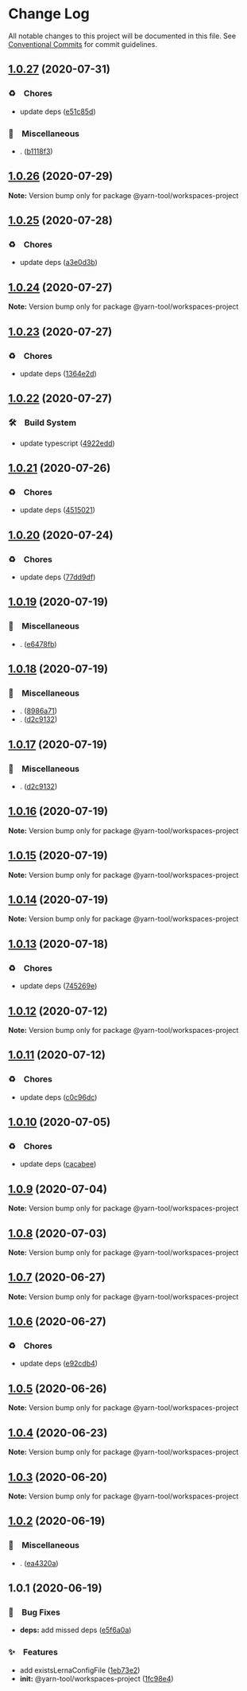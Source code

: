 # Change Log

All notable changes to this project will be documented in this file.
See [Conventional Commits](https://conventionalcommits.org) for commit guidelines.

## [1.0.27](https://github.com/bluelovers/ws-yarn-workspaces/compare/@yarn-tool/workspaces-project@1.0.26...@yarn-tool/workspaces-project@1.0.27) (2020-07-31)


### ♻️　Chores

* update deps ([e51c85d](https://github.com/bluelovers/ws-yarn-workspaces/commit/e51c85d4bfa61af2686811b95502726bd48382c1))


### 🔖　Miscellaneous

* . ([b1118f3](https://github.com/bluelovers/ws-yarn-workspaces/commit/b1118f3bdfff3c5741c8e13cfe36fc11ff173985))





## [1.0.26](https://github.com/bluelovers/ws-yarn-workspaces/compare/@yarn-tool/workspaces-project@1.0.25...@yarn-tool/workspaces-project@1.0.26) (2020-07-29)

**Note:** Version bump only for package @yarn-tool/workspaces-project





## [1.0.25](https://github.com/bluelovers/ws-yarn-workspaces/compare/@yarn-tool/workspaces-project@1.0.24...@yarn-tool/workspaces-project@1.0.25) (2020-07-28)


### ♻️　Chores

* update deps ([a3e0d3b](https://github.com/bluelovers/ws-yarn-workspaces/commit/a3e0d3b656760823bbab877a61ac61ea3f8a00c5))





## [1.0.24](https://github.com/bluelovers/ws-yarn-workspaces/compare/@yarn-tool/workspaces-project@1.0.23...@yarn-tool/workspaces-project@1.0.24) (2020-07-27)

**Note:** Version bump only for package @yarn-tool/workspaces-project





## [1.0.23](https://github.com/bluelovers/ws-yarn-workspaces/compare/@yarn-tool/workspaces-project@1.0.22...@yarn-tool/workspaces-project@1.0.23) (2020-07-27)


### ♻️　Chores

* update deps ([1364e2d](https://github.com/bluelovers/ws-yarn-workspaces/commit/1364e2dbef11e5ff81ac4f69b4fad219ecaf42fa))





## [1.0.22](https://github.com/bluelovers/ws-yarn-workspaces/compare/@yarn-tool/workspaces-project@1.0.21...@yarn-tool/workspaces-project@1.0.22) (2020-07-27)


### 🛠　Build System

* update typescript ([4922edd](https://github.com/bluelovers/ws-yarn-workspaces/commit/4922edd4e5e913f9b8740f60eaf62f23fd25e015))





## [1.0.21](https://github.com/bluelovers/ws-yarn-workspaces/compare/@yarn-tool/workspaces-project@1.0.20...@yarn-tool/workspaces-project@1.0.21) (2020-07-26)


### ♻️　Chores

* update deps ([4515021](https://github.com/bluelovers/ws-yarn-workspaces/commit/4515021e6d8f82a1d2fe9817c8f767def709e6eb))





## [1.0.20](https://github.com/bluelovers/ws-yarn-workspaces/compare/@yarn-tool/workspaces-project@1.0.19...@yarn-tool/workspaces-project@1.0.20) (2020-07-24)


### ♻️　Chores

* update deps ([77dd9df](https://github.com/bluelovers/ws-yarn-workspaces/commit/77dd9df0bda1c480c2910df46381b0bfb3b21871))





## [1.0.19](https://github.com/bluelovers/ws-yarn-workspaces/compare/@yarn-tool/workspaces-project@1.0.18...@yarn-tool/workspaces-project@1.0.19) (2020-07-19)


### 🔖　Miscellaneous

* . ([e6478fb](https://github.com/bluelovers/ws-yarn-workspaces/commit/e6478fb9e579ca2eb0315141a5aa05b0b86a1b07))





## [1.0.18](https://github.com/bluelovers/ws-yarn-workspaces/compare/@yarn-tool/workspaces-project@1.0.15...@yarn-tool/workspaces-project@1.0.18) (2020-07-19)


### 🔖　Miscellaneous

* . ([8986a71](https://github.com/bluelovers/ws-yarn-workspaces/commit/8986a714a1902681563c7ee6a8591019043b38ef))
* . ([d2c9132](https://github.com/bluelovers/ws-yarn-workspaces/commit/d2c9132a20002352b271d6dc7acaf21983586fcb))





## [1.0.17](https://github.com/bluelovers/ws-yarn-workspaces/compare/@yarn-tool/workspaces-project@1.0.15...@yarn-tool/workspaces-project@1.0.17) (2020-07-19)


### 🔖　Miscellaneous

* . ([d2c9132](https://github.com/bluelovers/ws-yarn-workspaces/commit/d2c9132a20002352b271d6dc7acaf21983586fcb))





## [1.0.16](https://github.com/bluelovers/ws-yarn-workspaces/compare/@yarn-tool/workspaces-project@1.0.15...@yarn-tool/workspaces-project@1.0.16) (2020-07-19)

**Note:** Version bump only for package @yarn-tool/workspaces-project





## [1.0.15](https://github.com/bluelovers/ws-yarn-workspaces/compare/@yarn-tool/workspaces-project@1.0.14...@yarn-tool/workspaces-project@1.0.15) (2020-07-19)

**Note:** Version bump only for package @yarn-tool/workspaces-project





## [1.0.14](https://github.com/bluelovers/ws-yarn-workspaces/compare/@yarn-tool/workspaces-project@1.0.13...@yarn-tool/workspaces-project@1.0.14) (2020-07-19)

**Note:** Version bump only for package @yarn-tool/workspaces-project





## [1.0.13](https://github.com/bluelovers/ws-yarn-workspaces/compare/@yarn-tool/workspaces-project@1.0.12...@yarn-tool/workspaces-project@1.0.13) (2020-07-18)


### ♻️　Chores

* update deps ([745269e](https://github.com/bluelovers/ws-yarn-workspaces/commit/745269e4d21dd25b298be7158ec7e87156c71976))





## [1.0.12](https://github.com/bluelovers/ws-yarn-workspaces/compare/@yarn-tool/workspaces-project@1.0.11...@yarn-tool/workspaces-project@1.0.12) (2020-07-12)

**Note:** Version bump only for package @yarn-tool/workspaces-project





## [1.0.11](https://github.com/bluelovers/ws-yarn-workspaces/compare/@yarn-tool/workspaces-project@1.0.10...@yarn-tool/workspaces-project@1.0.11) (2020-07-12)


### ♻️　Chores

* update deps ([c0c96dc](https://github.com/bluelovers/ws-yarn-workspaces/commit/c0c96dcc7f9d6adc6cfd0b51e3cdcc03d75cf830))





## [1.0.10](https://github.com/bluelovers/ws-yarn-workspaces/compare/@yarn-tool/workspaces-project@1.0.9...@yarn-tool/workspaces-project@1.0.10) (2020-07-05)


### ♻️　Chores

* update deps ([cacabee](https://github.com/bluelovers/ws-yarn-workspaces/commit/cacabee52ec251987290f5c7c53cf474ceaae5b7))





## [1.0.9](https://github.com/bluelovers/ws-yarn-workspaces/compare/@yarn-tool/workspaces-project@1.0.8...@yarn-tool/workspaces-project@1.0.9) (2020-07-04)

**Note:** Version bump only for package @yarn-tool/workspaces-project





## [1.0.8](https://github.com/bluelovers/ws-yarn-workspaces/compare/@yarn-tool/workspaces-project@1.0.7...@yarn-tool/workspaces-project@1.0.8) (2020-07-03)

**Note:** Version bump only for package @yarn-tool/workspaces-project





## [1.0.7](https://github.com/bluelovers/ws-yarn-workspaces/compare/@yarn-tool/workspaces-project@1.0.6...@yarn-tool/workspaces-project@1.0.7) (2020-06-27)

**Note:** Version bump only for package @yarn-tool/workspaces-project





## [1.0.6](https://github.com/bluelovers/ws-yarn-workspaces/compare/@yarn-tool/workspaces-project@1.0.5...@yarn-tool/workspaces-project@1.0.6) (2020-06-27)


### ♻️　Chores

* update deps ([e92cdb4](https://github.com/bluelovers/ws-yarn-workspaces/commit/e92cdb46b84fdf718a87731f4186e86cce78e216))





## [1.0.5](https://github.com/bluelovers/ws-yarn-workspaces/compare/@yarn-tool/workspaces-project@1.0.4...@yarn-tool/workspaces-project@1.0.5) (2020-06-26)

**Note:** Version bump only for package @yarn-tool/workspaces-project





## [1.0.4](https://github.com/bluelovers/ws-yarn-workspaces/compare/@yarn-tool/workspaces-project@1.0.3...@yarn-tool/workspaces-project@1.0.4) (2020-06-23)

**Note:** Version bump only for package @yarn-tool/workspaces-project





## [1.0.3](https://github.com/bluelovers/ws-yarn-workspaces/compare/@yarn-tool/workspaces-project@1.0.2...@yarn-tool/workspaces-project@1.0.3) (2020-06-20)

**Note:** Version bump only for package @yarn-tool/workspaces-project





## [1.0.2](https://github.com/bluelovers/ws-yarn-workspaces/compare/@yarn-tool/workspaces-project@1.0.1...@yarn-tool/workspaces-project@1.0.2) (2020-06-19)


### 🔖　Miscellaneous

* . ([ea4320a](https://github.com/bluelovers/ws-yarn-workspaces/commit/ea4320a8885ccaa448e343856818d08cfc2f1992))





## 1.0.1 (2020-06-19)


### 🐛　Bug Fixes

* **deps:** add missed deps ([e5f6a0a](https://github.com/bluelovers/ws-yarn-workspaces/commit/e5f6a0a59f1e36d6fe473e390855d45cba515671))


### ✨　Features

* add existsLernaConfigFile ([1eb73e2](https://github.com/bluelovers/ws-yarn-workspaces/commit/1eb73e238f2e8d127d7ef789bf005f2475e3a14e))
* **init:** @yarn-tool/workspaces-project ([1fc98e4](https://github.com/bluelovers/ws-yarn-workspaces/commit/1fc98e418d4daeca427b77e7dfd5b644ec74c47d))
